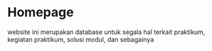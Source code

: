 # Homepage
website ini merupakan database untuk segala hal terkait praktikum, kegiatan praktikum, solusi modul, dan sebagainya
